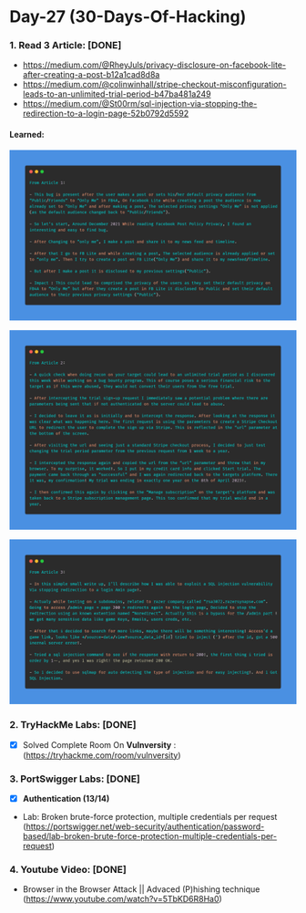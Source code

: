 # Day-27 (30-Days-Of-Hacking)

### 1. Read 3 Article: [DONE]

- https://medium.com/@RheyJuls/privacy-disclosure-on-facebook-lite-after-creating-a-post-b12a1cad8d8a
- https://medium.com/@colinwinhall/stripe-checkout-misconfiguration-leads-to-an-unlimited-trial-period-b47ba481a249
- https://medium.com/@St00rm/sql-injection-via-stopping-the-redirection-to-a-login-page-52b0792d5592

#### Learned:

        
![Article_1](Day-27_Article-1.png)

![Article_2](Day-27_Article-2.png)

![Article_3](Day-27_Article-3.png)


### 2. TryHackMe Labs: [DONE]

 - [X] Solved Complete Room On **Vulnversity** : (https://tryhackme.com/room/vulnversity)

### 3. PortSwigger Labs: [DONE]

 - [X] **Authentication (13/14)**
 -  Lab: Broken brute-force protection, multiple credentials per request   (https://portswigger.net/web-security/authentication/password-based/lab-broken-brute-force-protection-multiple-credentials-per-request)

### 4. Youtube Video: [DONE]

- Browser in the Browser Attack || Advaced (P)hishing technique (https://www.youtube.com/watch?v=5TbKD6R8Ha0)